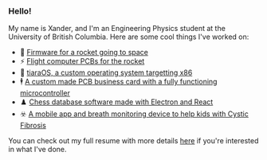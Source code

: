 ### Hello!

My name is Xander, and I'm an Engineering Physics student at the University of British Columbia. Here are some cool things I've worked on: 

- 🚀 [Firmware for a rocket going to space](https://github.com/UBC-Rocket/Whistler-Blackcomb-v2)
- ⚡ [Flight computer PCBs for the rocket](https://github.com/UBC-Rocket/WB-AV-4500-FC)
- 👑 [tiaraOS, a custom operating system targetting x86](https://github.com/misprit7/tiaraOS)
- 🕴️ [A custom made PCB business card with a fully functioning microcontroller](https://github.com/misprit7/PCB-Business-Card)
- ♟️ [Chess database software made with Electron and React](https://github.com/misprit7/nacbko)
- ☣️ [A mobile app and breath monitoring device to help kids with Cystic Fibrosis](https://thebellaproject.org/)

You can check out my full resume with more details [here](https://xander.naumenko.com/resume.pdf) if you're interested in what I've done. 
